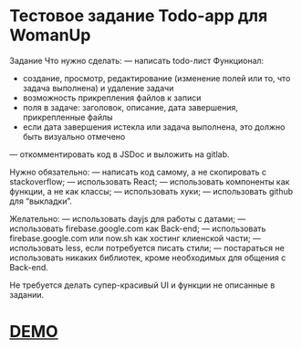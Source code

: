 # Тестовое задание Todo-app для WomanUp #

Задание
Что нужно сделать:
— написать todo-лист
  Функционал:
  - создание, просмотр, редактирование (изменение полей или то, что задача выполнена) и     удаление задачи
  - возможность прикрепления файлов к записи
  - поля в задаче: заголовок, описание, дата завершения, прикрепленные файлы
  - если дата завершения истекла или задача выполнена, это должно быть визуально отмечено 
  
— откомментировать код в JSDoc и выложить на gitlab.

Нужно обязательно:
— написать код самому,  а не скопировать с stackoverflow;
— использовать React;
— использовать компоненты как функции, а не как классы;
— использовать хуки;
— использовать github для “выкладки”.

Желательно:
— использовать dayjs для работы с датами;
— использовать firebase.google.com как Back-end;
— использовать firebase.google.com или now.sh как хостинг клиенской части;
— использовать less, если потребуется писать стили;
— постараться не использовать никаких библиотек, кроме необходимых для общения с Back-end.

Не требуется делать супер-красивый UI и функции не описанные в задании.



# <a href="https://test-q-womanup-r33n.surge.sh/">DEMO</a>